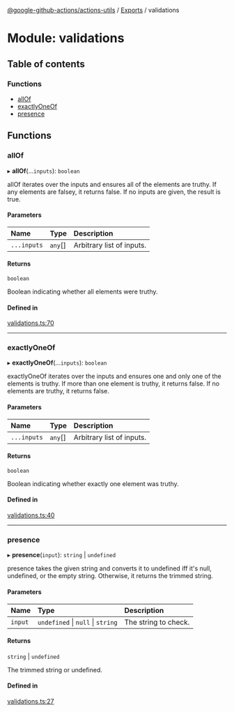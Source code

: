[@google-github-actions/actions-utils](../README.md) / [Exports](../modules.md) / validations

# Module: validations

## Table of contents

### Functions

- [allOf](validations.md#allof)
- [exactlyOneOf](validations.md#exactlyoneof)
- [presence](validations.md#presence)

## Functions

### allOf

▸ **allOf**(...`inputs`): `boolean`

allOf iterates over the inputs and ensures all of the elements are truthy. If
any elements are falsey, it returns false. If no inputs are given, the result
is true.

#### Parameters

| Name | Type | Description |
| :------ | :------ | :------ |
| `...inputs` | `any`[] | Arbitrary list of inputs. |

#### Returns

`boolean`

Boolean indicating whether all elements were truthy.

#### Defined in

[validations.ts:70](https://github.com/google-github-actions/actions-utils/blob/main/src/validations.ts#L70)

___

### exactlyOneOf

▸ **exactlyOneOf**(...`inputs`): `boolean`

exactlyOneOf iterates over the inputs and ensures one and only one of the
elements is truthy. If more than one element is truthy, it returns false. If
no elements are truthy, it returns false.

#### Parameters

| Name | Type | Description |
| :------ | :------ | :------ |
| `...inputs` | `any`[] | Arbitrary list of inputs. |

#### Returns

`boolean`

Boolean indicating whether exactly one element was truthy.

#### Defined in

[validations.ts:40](https://github.com/google-github-actions/actions-utils/blob/main/src/validations.ts#L40)

___

### presence

▸ **presence**(`input`): `string` \| `undefined`

presence takes the given string and converts it to undefined iff it's null,
undefined, or the empty string. Otherwise, it returns the trimmed string.

#### Parameters

| Name | Type | Description |
| :------ | :------ | :------ |
| `input` | `undefined` \| ``null`` \| `string` | The string to check. |

#### Returns

`string` \| `undefined`

The trimmed string or undefined.

#### Defined in

[validations.ts:27](https://github.com/google-github-actions/actions-utils/blob/main/src/validations.ts#L27)

